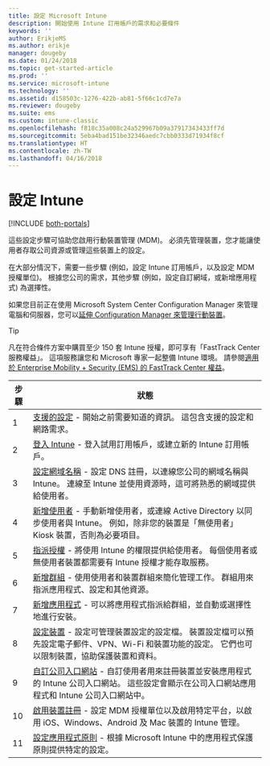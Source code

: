 ```yaml
---
title: 設定 Microsoft Intune
description: 開始使用 Intune 訂用帳戶的需求和必要條件
keywords: ''
author: ErikjeMS
ms.author: erikje
manager: dougeby
ms.date: 01/24/2018
ms.topic: get-started-article
ms.prod: ''
ms.service: microsoft-intune
ms.technology: ''
ms.assetid: d158503c-1276-422b-ab81-5f66c1cd7e7a
ms.reviewer: dougeby
ms.suite: ems
ms.custom: intune-classic
ms.openlocfilehash: f818c35a008c24a529967b09a37917343433ff7d
ms.sourcegitcommit: 5eba4bad151be32346aedc7cbb0333d71934f8cf
ms.translationtype: HT
ms.contentlocale: zh-TW
ms.lasthandoff: 04/16/2018
---
```

# <a name="set-up-intune"></a>設定 Intune

[!INCLUDE [both-portals](./includes/note-for-both-portals.md)]

這些設定步驟可協助您啟用行動裝置管理 (MDM)。 必須先管理裝置，您才能讓使用者存取公司資源或管理這些裝置上的設定。

在大部分情況下，需要一些步驟 (例如，設定 Intune 訂用帳戶，以及設定 MDM 授權單位)。 根據您公司的需求，其他步驟 (例如，設定自訂網域，或新增應用程式) 為選擇性。

如果您目前正在使用 Microsoft System Center Configuration Manager 來管理電腦和伺服器，您可以[延伸 Configuration Manager 來管理行動裝置](https://docs.microsoft.com/sccm/mdm/understand/choose-between-standalone-intune-and-hybrid-mobile-device-management)。

>[!TIP]
>凡在符合條件方案中購買至少 150 套 Intune 授權，即可享有「FastTrack Center 服務權益」。 這項服務讓您和 Microsoft 專家一起整備 Intune 環境。 請參閱[適用於 Enterprise Mobility + Security (EMS) 的 FastTrack Center 權益](https://docs.microsoft.com/enterprise-mobility-security/Solutions/enterprise-mobility-fasttrack-program)。



| 步驟 |                                                                                                                       狀態                                                                                                                       |
|-------|----------------------------------------------------------------------------------------------------------------------------------------------------------------------------------------------------------------------------------------------------|
|   1   |                                        [支援的設定](supported-devices-browsers.md) - 開始之前需要知道的資訊。 這包含支援的設定和網路需求。                                         |
|   2   |                                                                 [登入 Intune](account-sign-up.md) - 登入試用訂用帳戶，或建立新的 Intune 訂用帳戶。                                                                  |
|   3   |                [設定網域名稱](custom-domain-name-configure.md) - 設定 DNS 註冊，以連線您公司的網域名稱與 Intune。 連線至 Intune 並使用資源時，這可將熟悉的網域提供給使用者。                |
|   4   |                                   [新增使用者](users-add.md) - 手動新增使用者，或連線 Active Directory 以同步使用者與 Intune。 例如，除非您的裝置是「無使用者」Kiosk 裝置，否則為必要項目。                                    |
|   5   |                                            [指派授權](licenses-assign.md) - 將使用 Intune 的權限提供給使用者。 每個使用者或無使用者裝置都需要有 Intune 授權才能存取服務。                                             |
|   6   |                                               [新增群組](groups-add.md) - 使用使用者和裝置群組來簡化管理工作。 群組用來指派應用程式、設定和其他資源。                                                |
|   7   |                                                                        [新增應用程式](apps-add.md) - 可以將應用程式指派給群組，並自動或選擇性地進行安裝。                                                                         |
|   8   | [設定裝置](device-profiles.md) - 設定可管理裝置設定的設定檔。 裝置設定檔可以預先設定電子郵件、VPN、Wi-Fi 和裝置功能的設定。 它們也可以限制裝置，協助保護裝置和資料。 |
|   9   |       [自訂公司入口網站](company-portal-app.md) - 自訂使用者用來註冊裝置並安裝應用程式的 Intune 公司入口網站。 這些設定會顯示在公司入口網站應用程式和 Intune 公司入口網站中。       |
|  10   |                                [啟用裝置註冊](mdm-authority-set.md) - 設定 MDM 授權單位以及啟用特定平台，以啟用 iOS、Windows、Android 及 Mac 裝置的 Intune 管理。                                 |
|  11   |                                                        [設定應用程式原則](app-protection-policy.md) - 根據 Microsoft Intune 中的應用程式保護原則提供特定的設定。                                                         |

